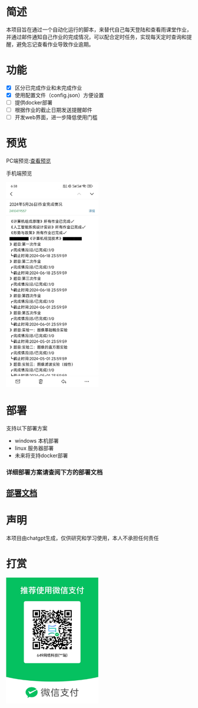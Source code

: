 # 简述
本项目旨在通过一个自动化运行的脚本，来替代自己每天登陆和查看雨课堂作业，并通过邮件通知自己作业的完成情况，可以配合定时任务，实现每天定时查询和提醒，避免忘记查看作业导致作业逾期。
# 功能

- [x] 区分已完成作业和未完成作业
- [x] 使用配置文件（config.json）方便设置
- [ ] 提供docker部署
- [ ] 根据作业的截止日期发送提醒邮件
- [ ] 开发web界面，进一步降低使用门槛

# 预览
PC端预览:[查看预览](./img/pc.png)

手机端预览

<img src="./img/phone.jpg" width="250px">

# 部署
支持以下部署方案
- windows 本机部署
- linux 服务器部署
- 未来将支持docker部署

### 详细部署方案请查阅下方的部署文档
## [部署文档](https://docs.649w.cc/#/private/yuketang)
 
# 声明
本项目由chatgpt生成，仅供研究和学习使用，本人不承担任何责任
# 打赏
<img src="./img/weichat.jpg" width="250px">

